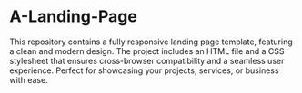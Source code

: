 # A-Landing-Page
This repository contains a fully responsive landing page template, featuring a clean and modern design. The project includes an HTML file and a CSS stylesheet that ensures cross-browser compatibility and a seamless user experience. Perfect for showcasing your projects, services, or business with ease.
